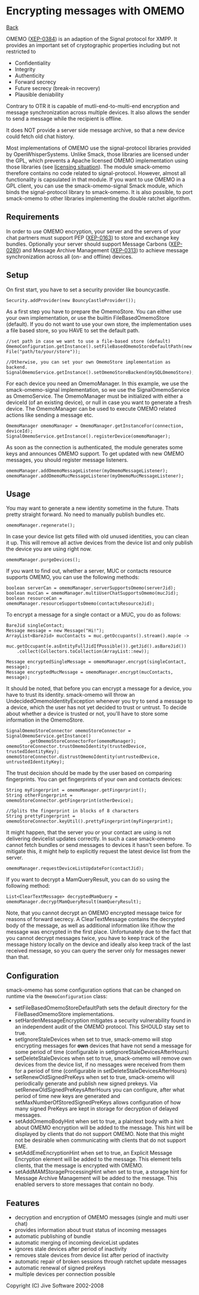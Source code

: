 Encrypting messages with OMEMO
==============================

[Back](index.md)

OMEMO ([XEP-0384](https://xmpp.org/extensions/xep-0384.html)) is an adaption
of the Signal protocol for XMPP. It provides an important set of
cryptographic properties including but not restricted to

* Confidentiality
* Integrity
* Authenticity
* Forward secrecy
* Future secrecy (break-in recovery)
* Plausible deniability

Contrary to OTR it is capable of mutli-end-to-multi-end encryption and
message synchronization across multiple devices. It also allows the sender
to send a message while the recipient is offline.

It does NOT provide a server side message archive, so that a new device could
fetch old chat history.

Most implementations of OMEMO use the signal-protocol libraries provided by
OpenWhisperSystems. Unlike Smack, those libraries are licensed under the GPL,
which prevents a Apache licensed OMEMO implementation using those libraries (see
[licensing situation](https://github.com/igniterealtime/Smack/wiki/OMEMO-libsignal-Licensing-Situation)).
The module smack-omemo therefore contains no code related to signal-protocol.
However, almost all functionality is capsulated in that module. If you want
to use OMEMO in a GPL client, you can use the smack-omemo-signal
Smack module, which binds the signal-protocol library to smack-omemo.
It is also possible, to port smack-omemo to other libraries implementing the
double ratchet algorithm.

Requirements
------------

In order to use OMEMO encryption, your server and the servers of your chat
partners must support PEP ([XEP-0163](http://xmpp.org/extensions/xep-0163.html)) 
to store and exchange key bundles.
Optionally your server should support Message Carbons ([XEP-0280](http://xmpp.org/extensions/xep-0280.html))
and Message Archive Management ([XEP-0313](http://xmpp.org/extensions/xep-0313.html))
to achieve message synchronization across all (on- and offline) devices.

Setup
-----

On first start, you have to set a security provider like bouncycastle.

```
Security.addProvider(new BouncyCastleProvider());
```

As a first step you have to prepare the OmemoStore.
You can either use your own implementation, or use the builtin FileBasedOmemoStore (default).
If you do not want to use your own store, the implementation uses a file based store, so you HAVE to set the default path.

```
//set path in case we want to use a file-based store (default)
OmemoConfiguration.getInstance().setFileBasedOmemoStoreDefaultPath(new File("path/to/your/store"));

//Otherwise, you can set your own OmemoStore implementation as backend.
SignalOmemoService.getInstance().setOmemoStoreBackend(mySQLOmemoStore);
```

For each device you need an OmemoManager.
In this example, we use the smack-omemo-signal
implementation, so we use the SignalOmemoService as 
OmemoService. The OmemoManager must be initialized with either a deviceId (of an existing
device), or null in case you want to generate a fresh device.
The OmemoManager can be used to execute OMEMO related actions like sending a 
message etc.

```
OmemoManager omemoManager = OmemoManager.getInstanceFor(connection, deviceId);
SignalOmemoService.getInstance().registerDevice(omemoManager);
```

As soon as the connection is authenticated, the module generates some keys and 
announces OMEMO support.
To get updated with new OMEMO messages, you should register message listeners.

```
omemoManager.addOmemoMessageListener(myOmemoMessageListener);
omemoManager.addOmemoMucMessageListener(myOmemoMucMessageListener);
```

Usage
-----

You may want to generate a new identity sometime in the future. Thats pretty straight
forward. No need to manually publish bundles etc.

```
omemoManager.regenerate();
```

In case your device list gets filled with old unused identities, you can clean it up.
This will remove all active devices from the device list and only publish the device
you are using right now.

```
omemoManager.purgeDevices();
```

If you want to find out, whether a server, MUC or contacts resource supports OMEMO,
you can use the following methods:

```
boolean serverCan = omemoManager.serverSupportsOmemo(serverJid);
boolean mucCan = omemoManager.multiUserChatSupportsOmemo(mucJid);
boolean resourceCan = omemoManager.resourceSupportsOmemo(contactsResourceJid);
```

To encrypt a message for a single contact or a MUC, you do as follows:

```
BareJid singleContact;
Message message = new Message("Hi!");
ArrayList<BareJid> mucContacts = muc.getOccupants().stream().map(e ->
    muc.getOccupant(e.asEntityFullJidIfPossible()).getJid().asBareJid())
    .collect(Collectors.toCollection(ArrayList::new));

Message encryptedSingleMessage = omemoManager.encrypt(singleContact, message);
Message encryptedMucMessage = omemoManager.encrypt(mucContacts, message);
```

It should be noted, that before you can encrypt a message for a device, you have to trust
its identity. smack-omemo will throw an UndecidedOmemoIdentityException whenever you try
to send a message to a device, which the user has not yet decided to trust or untrust.
To decide about whether a device is trusted or not, you'll have to store some information
in the OmemoStore.

```
SignalOmemoStoreConnector omemoStoreConnector = SignalOmemoService.getInstance()
        .getOmemoStoreConnectorFor(omemoManager);
omemoStoreConnector.trustOmemoIdentity(trustedDevice, trustedIdentityKey);
omemoStoreConnector.distrustOmemoIdentity(untrustedDevice, untrustedIdentityKey);
```

The trust decision should be made by the user based on comparing fingerprints.
You can get fingerprints of your own and contacts devices:

```
String myFingerprint = omemoManager.getFingerprint();
String otherFingerprint = omemoStoreConnector.getFingerprint(otherDevice);

//Splits the fingerprint in blocks of 8 characters
String prettyFingerprint = omemoStoreConnector.keyUtil().prettyFingerprint(myFingerprint);
```

It might happen, that the server you or your contact are using is not delivering devicelist updates correctly.
In such a case smack-omemo cannot fetch bundles or send messages to devices it hasn\'t seen before. To mitigate this, it
might help to explicitly request the latest device list from the server.
```
omemoManager.requestDeviceListUpdateFor(contactJid);
```

If you want to decrypt a MamQueryResult, you can do so using the following method:
````
List<ClearTextMessage> decryptedMamQuery = omemoManager.decryptMamQueryResult(mamQueryResult);
````
Note, that you cannot decrypt an OMEMO encrypted message twice for reasons of forward secrecy.
A ClearTextMessage contains the decrypted body of the message, as well as additional information like if/how the message was encrypted in the first place.
Unfortunately due to the fact that you cannot decrypt messages twice, you have to keep track of the message history locally on the device and ideally also keep track of the last received message, so you can query the server only for messages newer than that.


Configuration
-------------
smack-omemo has some configuration options that can be changed on runtime via the `OmemoConfiguration` class:

* setFileBasedOmemoStoreDefaultPath sets the default directory for the FileBasedOmemoStore implementations.
* setHardenMessageEncryption mitigates a security vulnerability found in an independent audit of the OMEMO protocol. This SHOULD stay set to true.
* setIgnoreStaleDevices when set to true, smack-omemo will stop encrypting messages for **own** devices that have not send a message for some period of time (configurable in setIgnoreStaleDevicesAfterHours)
* setDeleteStaleDevices when set to true, smack-omemo will remove own devices from the device list, if no messages were received from them for a period of time (configurable in setDeleteStaleDevicesAfterHours)
* setRenewOldSignedPreKeys when set to true, smack-omemo will periodically generate and publish new signed prekeys. Via setRenewOldSignedPreKeysAfterHours you can configure, after what period of time new keys are generated and setMaxNumberOfStoredSignedPreKeys allows configuration of how many signed PreKeys are kept in storage for decryption of delayed messages.
* setAddOmemoBodyHint when set to true, a plaintext body with a hint about OMEMO encryption will be added to the message. This hint will be displayed by clients that do not support OMEMO. Note that this might not be desirable when communicating with clients that do not support EME.
* setAddEmeEncryptionHint when set to true, an Explicit Message Encryption element will be added to the message. This element tells clients, that the message is encrypted with OMEMO.
* setAddMAMStorageProcessingHint when set to true, a storage hint for Message Archive Management will be added to the message. This enabled servers to store messages that contain no body.

Features
--------
* decryption and encryption of OMEMO messages (single and multi user chat)
* provides information about trust status of incoming messages
* automatic publishing of bundle
* automatic merging of incoming deviceList updates
* ignores stale devices after period of inactivity
* removes stale devices from device list after period of inactivity
* automatic repair of broken sessions through ratchet update messages
* automatic renewal of signed preKeys
* multiple devices per connection possible

Copyright (C) Jive Software 2002-2008
